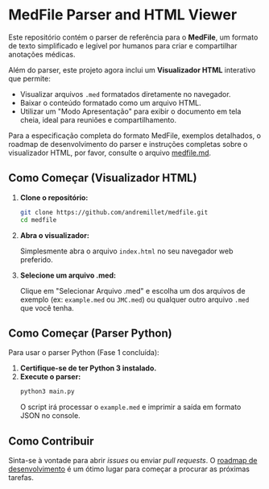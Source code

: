 # MedFile Parser and HTML Viewer

Este repositório contém o parser de referência para o **MedFile**, um formato de texto simplificado e legível por humanos para criar e compartilhar anotações médicas.

Além do parser, este projeto agora inclui um **Visualizador HTML** interativo que permite:

*   Visualizar arquivos `.med` formatados diretamente no navegador.
*   Baixar o conteúdo formatado como um arquivo HTML.
*   Utilizar um "Modo Apresentação" para exibir o documento em tela cheia, ideal para reuniões e compartilhamento.

Para a especificação completa do formato MedFile, exemplos detalhados, o roadmap de desenvolvimento do parser e instruções completas sobre o visualizador HTML, por favor, consulte o arquivo [medfile.md](medfile.md).

## Como Começar (Visualizador HTML)

1.  **Clone o repositório:**
    ```bash
    git clone https://github.com/andremillet/medfile.git
    cd medfile
    ```

2.  **Abra o visualizador:**

    Simplesmente abra o arquivo `index.html` no seu navegador web preferido.

3.  **Selecione um arquivo .med:**

    Clique em "Selecionar Arquivo .med" e escolha um dos arquivos de exemplo (ex: `example.med` ou `JMC.med`) ou qualquer outro arquivo `.med` que você tenha.

## Como Começar (Parser Python)

Para usar o parser Python (Fase 1 concluída):

1.  **Certifique-se de ter Python 3 instalado.**
2.  **Execute o parser:**
    ```bash
    python3 main.py
    ```
    O script irá processar o `example.med` e imprimir a saída em formato JSON no console.

## Como Contribuir

Sinta-se à vontade para abrir *issues* ou enviar *pull requests*. O [roadmap de desenvolvimento](medfile.md#roadmap) é um ótimo lugar para começar a procurar as próximas tarefas.